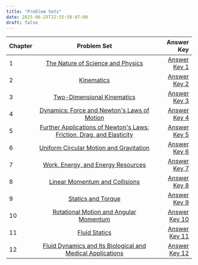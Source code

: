 ```yaml
---
title: "Problem Sets"
date: 2025-06-25T22:55:50-07:00
draft: false
---
```



| Chapter       |      Problem Set    |  Answer Key |
| ------------- | :-----------: | ----: |
| 1             | [The Nature of Science and Physics](/problemsets/set1.pdf) | [Answer Key 1](/keys/key1.pdf) |
| 2             |   [Kinematics](/problemsets/set2.pdf) | [Answer Key 2](/keys/key2.pdf) |
| 3 | [Two-Dimensional Kinematics](/problemsets/set3.pdf)  | [Answer Key 3](keys/key3.pdf)|
|4 | [Dynamics: Force and Newton's Laws of Motion](/problemsets/set4)| [Answer Key 4](keys/key4.pdf)|
|5 | [Further Applications of Newton's Laws: Friction, Drag, and Elasticity](/problemsets/set5)| [Answer Key 5](keys/key5.pdf)| 
|6 | [Uniform Circular Motion and Gravitation](/problemsets/set6) | [Answer Key 6](keys/key6.pdf) |
|7| [Work, Energy, and Energy Resources](/problemsets/set7) | [Answer Key 7](keys/key7.pdf)|
|8| [Linear Momentum and Collisions](/problemsets/set8) | [Answer Key 8](keys/key8.pdf)|
|9| [Statics and Torque](/problemsets/set9) | [Answer Key 9](keys/key9.pdf)|
|10| [Rotational Motion and Angular Momentum](problemsets/set10) | [Answer Key 10](keys/key10.pdf)|
|11| [Fluid Statics](problemsets/set11) | [Answer Key 11](keys/key11.pdf)|
|12| [Fluid Dynamics and Its Biological and Medical Applications](problemsets/set12) | [Answer Key 12](keys/key12.pdf)|
